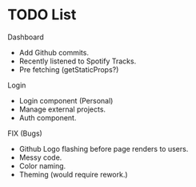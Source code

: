 # TODO List

Dashboard

- Add Github commits.
- Recently listened to Spotify Tracks.
- Pre fetching (getStaticProps?)

Login

- Login component (Personal)
- Manage external projects.
- Auth component.

FIX (Bugs)

- Github Logo flashing before page renders to users.
- Messy code.
- Color naming.
- Theming (would require rework.)
